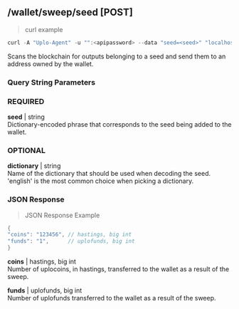 ## /wallet/sweep/seed [POST]
> curl example

```go
curl -A "Uplo-Agent" -u "":<apipassword> --data "seed=<seed>" "localhost:8480/wallet/sweep/seed"
```

Scans the blockchain for outputs belonging to a seed and send them to an address
owned by the wallet.

### Query String Parameters
### REQUIRED
**seed** | string  
Dictionary-encoded phrase that corresponds to the seed being added to the
wallet.

### OPTIONAL
**dictionary** | string  
Name of the dictionary that should be used when decoding the seed. 'english' is
the most common choice when picking a dictionary.

### JSON Response
> JSON  Response Example

```go
{
"coins": "123456", // hastings, big int
"funds": "1",      // uplofunds, big int
}
```
**coins** | hastings, big int  
Number of uplocoins, in hastings, transferred to the wallet as a result of the
sweep.

**funds** | uplofunds, big int  
Number of uplofunds transferred to the wallet as a result of the sweep.  